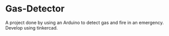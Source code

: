 # Gas-Detector
A project done by using an Arduino to detect gas and fire in an emergency. Develop using tinkercad.
